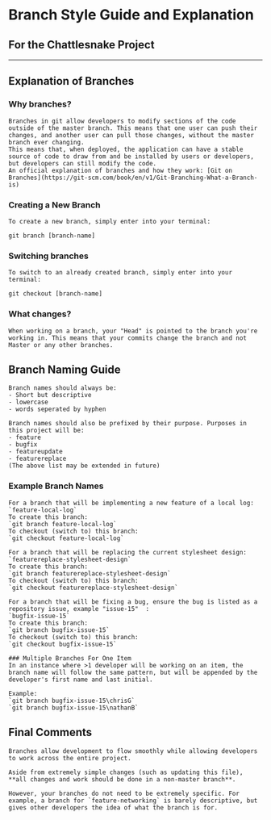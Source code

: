 # Branch Style Guide and Explanation
## For the Chattlesnake Project
---
## Explanation of Branches

### Why branches?
    Branches in git allow developers to modify sections of the code outside of the master branch. This means that one user can push their changes, and another user can pull those changes, without the master branch ever changing.
    This means that, when deployed, the application can have a stable source of code to draw from and be installed by users or developers, but developers can still modify the code.
    An official explanation of branches and how they work: [Git on Branches](https://git-scm.com/book/en/v1/Git-Branching-What-a-Branch-is)

### Creating a New Branch
    To create a new branch, simply enter into your terminal:
`git branch [branch-name]`

### Switching branches
    To switch to an already created branch, simply enter into your terminal:
`git checkout [branch-name]`

### What changes?
    When working on a branch, your "Head" is pointed to the branch you're working in. This means that your commits change the branch and not Master or any other branches.

## Branch Naming Guide
    Branch names should always be:
    - Short but descriptive
    - lowercase
    - words seperated by hyphen

    Branch names should also be prefixed by their purpose. Purposes in this project will be:
    - feature
    - bugfix
    - featureupdate
    - featurereplace
    (The above list may be extended in future)

### Example Branch Names
    For a branch that will be implementing a new feature of a local log:
    `feature-local-log`
    To create this branch:
    `git branch feature-local-log`
    To checkout (switch to) this branch:
    `git checkout feature-local-log`

    For a branch that will be replacing the current stylesheet design:
    `featurereplace-stylesheet-design`
    To create this branch:
    `git branch featurereplace-stylesheet-design`
    To checkout (switch to) this branch:
    `git checkout featurereplace-stylesheet-design`

    For a branch that will be fixing a bug, ensure the bug is listed as a repository issue, example "issue-15"  :
    `bugfix-issue-15`
    To create this branch:
    `git branch bugfix-issue-15`
    To checkout (switch to) this branch:
    `git checkout bugfix-issue-15`

    ### Multiple Branches For One Item
    In an instance where >1 developer will be working on an item, the branch name will follow the same pattern, but will be appended by the developer's first name and last initial.

    Example:
    `git branch bugfix-issue-15\chrisG`
    `git branch bugfix-issue-15\nathanB`

## Final Comments
    Branches allow development to flow smoothly while allowing developers to work across the entire project.

    Aside from extremely simple changes (such as updating this file), **all changes and work should be done in a non-master branch**.

    However, your branches do not need to be extremely specific. For example, a branch for `feature-networking` is barely descriptive, but gives other developers the idea of what the branch is for.

